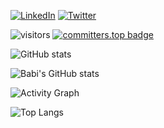<p align="left">
<a href="https://www.linkedin.com/in/babi-mumba/"><img alt="LinkedIn" src="https://img.shields.io/badge/LinkedIn-BabiMumba-blue?style=flat-square&logo=linkedin"></a>
<a href="https://twitter.com/BabiMumba"><img alt="Twitter" src="https://img.shields.io/badge/Twitter-BabiMumba-blue?style=flat-square&logo=twitter"></a>

</p>

![visitors](https://visitor-badge.glitch.me/badge?page_id=BabiMumba.BabiMumba)
[![committers.top badge](https://user-badge.committers.top/congo_private/BabiMumba.svg)](https://user-badge.committers.top/congo_private/BabiMumba)




![GitHub stats](https://github-readme-stats.vercel.app/api?username=BabiMumba&count_private=true&theme=material-palenight&&include_all_commits=true&hide_border=true)



![Babi's GitHub stats](https://github-readme-streak-stats.herokuapp.com/?user=BabiMumba&theme=material-palenight&hide_border=true&count_private=true)

![Activity Graph](https://activity-graph.herokuapp.com/graph?username=BabiMumba&theme=material-palenight)

![Top Langs](https://github-readme-stats.vercel.app/api/top-langs/?username=BabiMumba&hide_border=true&layout=compact&count_private=true&theme=material-palenight)

